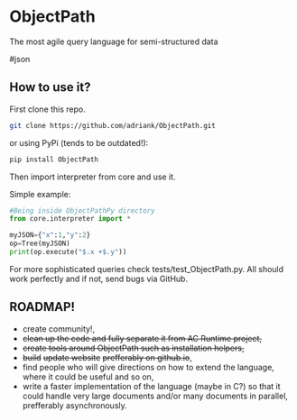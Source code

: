 ObjectPath
==========

The most agile query language for semi-structured data

  #json

How to use it?
--------------
First clone this repo.

```sh
git clone https://github.com/adriank/ObjectPath.git
```
or using PyPi (tends to be outdated!):

```sh
pip install ObjectPath
```

Then import interpreter from core and use it.

Simple example:

`````python
#Being inside ObjectPathPy directory
from core.interpreter import *

myJSON={"x":1,"y":2}
op=Tree(myJSON)
print(op.execute("$.x +$.y"))
`````

For more sophisticated queries check tests/test_ObjectPath.py. All should work perfectly and if not, send bugs via GitHub.

ROADMAP!
------------
- create community!,
- <s>clean up the code and fully separate it from AC Runtime project,</s>
- <s>create tools around ObjectPath such as installation helpers,</s>
- <s>build</s> <s>update website</s> <s>prefferably on github.io</s>,
- find people who will give directions on how to extend the language, where it could be useful and so on,
- write a faster implementation of the language (maybe in C?) so that it could handle very large documents and/or many documents in parallel, prefferably asynchronously.
